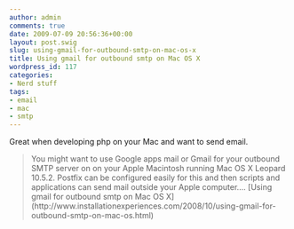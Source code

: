 ```yaml
---
author: admin
comments: true
date: 2009-07-09 20:56:36+00:00
layout: post.swig
slug: using-gmail-for-outbound-smtp-on-mac-os-x
title: Using gmail for outbound smtp on Mac OS X
wordpress_id: 117
categories:
- Nerd stuff
tags:
- email
- mac
- smtp
---
```


Great when developing php on your Mac and want to send email.


<blockquote>You might want to use Google apps mail or Gmail for your outbound SMTP server on on your Apple Macintosh running Mac OS X Leopard 10.5.2. Postfix can be configured easily for this and then scripts and applications can send mail outside your Apple computer.... [Using gmail for outbound smtp on Mac OS X](http://www.installationexperiences.com/2008/10/using-gmail-for-outbound-smtp-on-mac-os.html)</blockquote>
